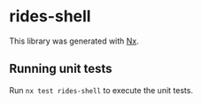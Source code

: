# rides-shell

This library was generated with [Nx](https://nx.dev).

## Running unit tests

Run `nx test rides-shell` to execute the unit tests.
